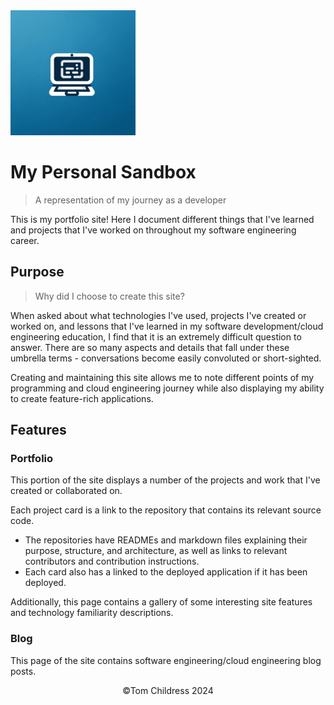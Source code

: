 <img src="./public/images/site-logo.webp" width="200px" height="200px" />

# My Personal Sandbox

> A representation of my journey as a developer

This is my portfolio site! Here I document different things that I've learned and projects that I've worked on throughout my software engineering career.

## Purpose

> Why did I choose to create this site?

When asked about what technologies I've used, projects I've created or worked on, and lessons that I've learned in my software development/cloud engineering education, I find that it is an extremely difficult question to answer. There are so many aspects and details that fall under these umbrella terms - conversations become easily convoluted or short-sighted.

Creating and maintaining this site allows me to note different points of my programming and cloud engineering journey while also displaying my ability to create feature-rich applications.

## Features

### Portfolio

This portion of the site displays a number of the projects and work that I've created or collaborated on.

Each project card is a link to the repository that contains its relevant source code.

- The repositories have READMEs and markdown files explaining their purpose, structure, and architecture, as well as links to relevant contributors and contribution instructions.
- Each card also has a linked to the deployed application if it has been deployed.

Additionally, this page contains a gallery of some interesting site features and technology familiarity descriptions.

### Blog

This page of the site contains software engineering/cloud engineering blog posts.

<div align="center">©Tom Childress 2024</div>
